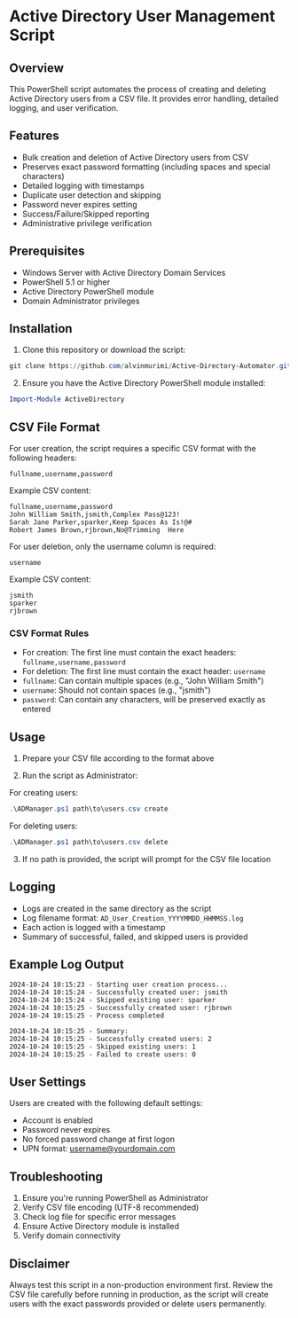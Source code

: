 # Active Directory User Management Script

## Overview

This PowerShell script automates the process of creating and deleting Active Directory users from a CSV file. It provides error handling, detailed logging, and user verification.

## Features

- Bulk creation and deletion of Active Directory users from CSV
- Preserves exact password formatting (including spaces and special characters)
- Detailed logging with timestamps
- Duplicate user detection and skipping
- Password never expires setting
- Success/Failure/Skipped reporting
- Administrative privilege verification

## Prerequisites

- Windows Server with Active Directory Domain Services
- PowerShell 5.1 or higher
- Active Directory PowerShell module
- Domain Administrator privileges

## Installation

1. Clone this repository or download the script:

```powershell
git clone https://github.com/alvinmurimi/Active-Directory-Automator.git
```

2. Ensure you have the Active Directory PowerShell module installed:

```powershell
Import-Module ActiveDirectory
```

## CSV File Format

For user creation, the script requires a specific CSV format with the following headers:

```csv
fullname,username,password
```

Example CSV content:

```csv
fullname,username,password
John William Smith,jsmith,Complex Pass@123!
Sarah Jane Parker,sparker,Keep Spaces As Is!@#
Robert James Brown,rjbrown,No@Trimming  Here
```

For user deletion, only the username column is required:

```csv
username
```

Example CSV content:

```csv
jsmith
sparker
rjbrown
```

### CSV Format Rules

- For creation: The first line must contain the exact headers: `fullname,username,password`
- For deletion: The first line must contain the exact header: `username`
- `fullname`: Can contain multiple spaces (e.g., "John William Smith")
- `username`: Should not contain spaces (e.g., "jsmith")
- `password`: Can contain any characters, will be preserved exactly as entered

## Usage

1. Prepare your CSV file according to the format above

2. Run the script as Administrator:

For creating users:

```powershell
.\ADManager.ps1 path\to\users.csv create
```

For deleting users:

```powershell
.\ADManager.ps1 path\to\users.csv delete
```

3. If no path is provided, the script will prompt for the CSV file location

## Logging

- Logs are created in the same directory as the script
- Log filename format: `AD_User_Creation_YYYYMMDD_HHMMSS.log`
- Each action is logged with a timestamp
- Summary of successful, failed, and skipped users is provided

## Example Log Output

```
2024-10-24 10:15:23 - Starting user creation process...
2024-10-24 10:15:24 - Successfully created user: jsmith
2024-10-24 10:15:24 - Skipped existing user: sparker
2024-10-24 10:15:25 - Successfully created user: rjbrown
2024-10-24 10:15:25 - Process completed

2024-10-24 10:15:25 - Summary:
2024-10-24 10:15:25 - Successfully created users: 2
2024-10-24 10:15:25 - Skipped existing users: 1
2024-10-24 10:15:25 - Failed to create users: 0
```

## User Settings

Users are created with the following default settings:

- Account is enabled
- Password never expires
- No forced password change at first logon
- UPN format: username@yourdomain.com

## Troubleshooting

1. Ensure you're running PowerShell as Administrator
2. Verify CSV file encoding (UTF-8 recommended)
3. Check log file for specific error messages
4. Ensure Active Directory module is installed
5. Verify domain connectivity

## Disclaimer

Always test this script in a non-production environment first. Review the CSV file carefully before running in production, as the script will create users with the exact passwords provided or delete users permanently.
